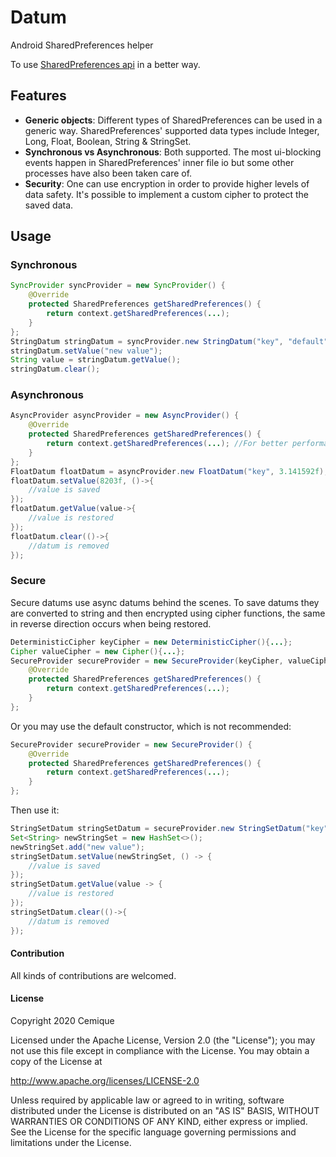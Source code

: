# Datum
Android SharedPreferences helper

To use [SharedPreferences api](https://developer.android.com/reference/android/content/SharedPreferences) in a better way.

Features
--------
* **Generic objects**: Different types of SharedPreferences can be used in a generic way. SharedPreferences' supported data types include Integer, Long, Float, Boolean, String & StringSet.
* **Synchronous vs Asynchronous**: Both supported. The most ui-blocking events happen in SharedPreferences' inner file io but some other processes have also been taken care of.
* **Security**: One can use encryption in order to provide higher levels of data safety. It's possible to implement a custom cipher to protect the saved data.

Usage
-----
### Synchronous
```java
SyncProvider syncProvider = new SyncProvider() {
    @Override
    protected SharedPreferences getSharedPreferences() {
        return context.getSharedPreferences(...);
    }
};
StringDatum stringDatum = syncProvider.new StringDatum("key", "default");
stringDatum.setValue("new value");
String value = stringDatum.getValue();
stringDatum.clear();
```

### Asynchronous
```java
AsyncProvider asyncProvider = new AsyncProvider() {
    @Override
    protected SharedPreferences getSharedPreferences() {
        return context.getSharedPreferences(...); //For better performance try to call this function only here. More info: https://stackoverflow.com/a/4371883/6094503
    }
};
FloatDatum floatDatum = asyncProvider.new FloatDatum("key", 3.141592f);
floatDatum.setValue(8203f, ()->{
    //value is saved
});
floatDatum.getValue(value->{
    //value is restored
});
floatDatum.clear(()->{
    //datum is removed
});
```

### Secure
Secure datums use async datums behind the scenes. To save datums they are converted to string and then encrypted using cipher functions, the same in reverse direction occurs when being restored.
```java
DeterministicCipher keyCipher = new DeterministicCipher(){...};
Cipher valueCipher = new Cipher(){...};
SecureProvider secureProvider = new SecureProvider(keyCipher, valueCipher) {
    @Override
    protected SharedPreferences getSharedPreferences() {
        return context.getSharedPreferences(...);
    }
};
```
Or you may use the default constructor, which is not recommended:
```java
SecureProvider secureProvider = new SecureProvider() {
    @Override
    protected SharedPreferences getSharedPreferences() {
        return context.getSharedPreferences(...);
    }
};
```
Then use it:
```java
StringSetDatum stringSetDatum = secureProvider.new StringSetDatum("key", null);
Set<String> newStringSet = new HashSet<>();
newStringSet.add("new value");
stringSetDatum.setValue(newStringSet, () -> {
    //value is saved
});
stringSetDatum.getValue(value -> {
    //value is restored
});
stringSetDatum.clear(()->{
    //datum is removed
});
```
#### Contribution
All kinds of contributions are welcomed.

#### License
Copyright 2020 Cemique

Licensed under the Apache License, Version 2.0 (the "License");
you may not use this file except in compliance with the License.
You may obtain a copy of the License at

   http://www.apache.org/licenses/LICENSE-2.0

Unless required by applicable law or agreed to in writing, software
distributed under the License is distributed on an "AS IS" BASIS,
WITHOUT WARRANTIES OR CONDITIONS OF ANY KIND, either express or implied.
See the License for the specific language governing permissions and
limitations under the License.
